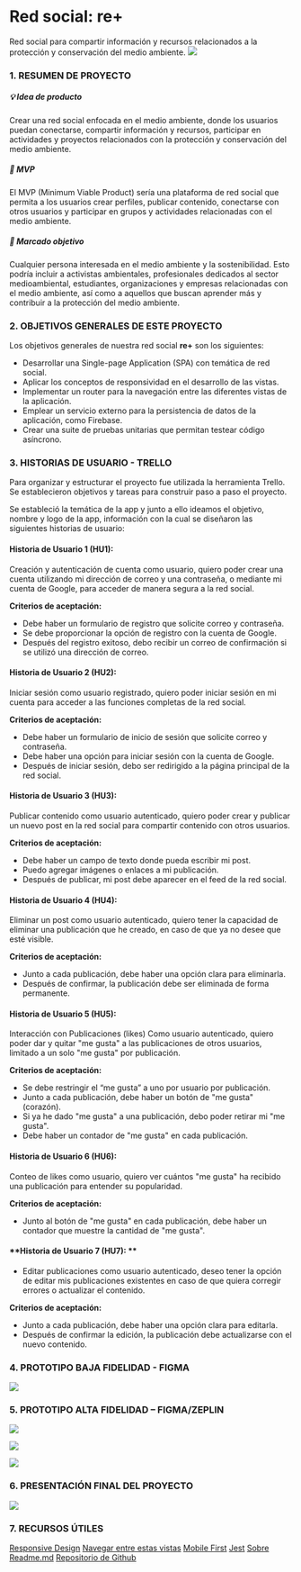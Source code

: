 # Red social: re+
Red social para compartir información y recursos relacionados a la protección y conservación del medio ambiente.
![](https://raw.githubusercontent.com/RocioLV/DEV010-social-network/testing/src/assets/logo.png)

### 1.	RESUMEN DE PROYECTO

##### 💡 Idea de producto

Crear una red social enfocada en el medio ambiente, donde los usuarios puedan conectarse, compartir información y recursos, participar en actividades y proyectos relacionados con la protección y conservación del medio ambiente.

##### 🚀 MVP

El MVP (Minimum Viable Product) sería una plataforma de red social que permita a los usuarios crear perfiles, publicar contenido, conectarse con otros usuarios y participar en grupos y actividades relacionadas con el medio ambiente.

##### 🎯 Marcado objetivo

Cualquier persona interesada en el medio ambiente y la sostenibilidad. Esto podría incluir a activistas ambientales, profesionales dedicados al sector medioambiental, estudiantes, organizaciones y empresas relacionadas con el medio ambiente, así como a aquellos que buscan aprender más y contribuir a la protección del medio ambiente.

### 2.	OBJETIVOS GENERALES DE ESTE PROYECTO
Los objetivos generales de nuestra red social **re+** son los siguientes:

- Desarrollar una Single-page Application (SPA) con temática de red social.
- Aplicar los conceptos de responsividad en el desarrollo de las vistas.
- Implementar un router para la navegación entre las diferentes vistas de la aplicación.
- Emplear un servicio externo para la persistencia de datos de la aplicación, como Firebase.
- Crear una suite de pruebas unitarias que permitan testear código asíncrono.

### 3.	HISTORIAS DE USUARIO  - TRELLO

Para organizar y estructurar el proyecto fue utilizada la herramienta Trello. Se establecieron objetivos y tareas para construir paso a paso el proyecto.

Se estableció la temática de la app y junto a ello ideamos el objetivo, nombre y logo de la app, información con la cual se diseñaron las siguientes historias de usuario:

#### **Historia de Usuario 1 (HU1)**: 
Creación y autenticación de cuenta como usuario, quiero poder crear una cuenta utilizando mi dirección de correo y una contraseña, o mediante mi cuenta de Google, para acceder de manera segura a la red social.

**Criterios de aceptación:**
-  	Debe haber un formulario de registro que solicite correo y contraseña.
-  	Se debe proporcionar la opción de registro con la cuenta de Google.
-  	Después del registro exitoso, debo recibir un correo de confirmación si se utilizó una dirección de correo.
	
#### **Historia de Usuario 2 (HU2):** 
Iniciar sesión como usuario registrado, quiero poder iniciar sesión en mi cuenta para acceder a las funciones completas de la red social.

**Criterios de aceptación:**
-  	Debe haber un formulario de inicio de sesión que solicite correo y contraseña.
-  	Debe haber una opción para iniciar sesión con la cuenta de Google.
-  	Después de iniciar sesión, debo ser redirigido a la página principal de la red social.
	
#### **Historia de Usuario 3 (HU3)**: 
Publicar contenido como usuario autenticado, quiero poder crear y publicar un nuevo post en la red social para compartir contenido con otros usuarios.

**Criterios de aceptación:**
-  	Debe haber un campo de texto donde pueda escribir mi post.
-  	Puedo agregar imágenes o enlaces a mi publicación.
-  	Después de publicar, mi post debe aparecer en el feed de la red social.

#### **Historia de Usuario 4 (HU4)**: 
Eliminar un post como usuario autenticado, quiero tener la capacidad de eliminar una publicación que he creado, en caso de que ya no desee que esté visible.

**Criterios de aceptación:**
-  	Junto a cada publicación, debe haber una opción clara para eliminarla.
-  	Después de confirmar, la publicación debe ser eliminada de forma permanente.
	
#### **Historia de Usuario 5 (HU5):** 
Interacción con Publicaciones (likes) Como usuario autenticado, quiero poder dar y quitar "me gusta" a las publicaciones de otros usuarios, limitado a un solo "me gusta" por publicación.

**Criterios de aceptación:**
-  	Se debe restringir el “me gusta” a uno por usuario por publicación. 
-  	Junto a cada publicación, debe haber un botón de "me gusta" (corazón).
-  	Si ya he dado "me gusta" a una publicación, debo poder retirar mi "me gusta".
-  	Debe haber un contador de "me gusta" en cada publicación.

#### **Historia de Usuario 6 (HU6):**
Conteo de likes como usuario, quiero ver cuántos "me gusta" ha recibido una publicación para entender su popularidad.

**Criterios de aceptación:**
-  	Junto al botón de "me gusta" en cada publicación, debe haber un contador que muestre la cantidad de "me gusta".

#### **Historia de Usuario 7 (HU7): ** 
-   Editar publicaciones como usuario autenticado, deseo tener la opción de editar mis publicaciones existentes en caso de que quiera corregir errores o actualizar el contenido.

**Criterios de aceptación:**
-  	Junto a cada publicación, debe haber una opción clara para editarla.
-  	Después de confirmar la edición, la publicación debe actualizarse con el nuevo contenido.

### 4.	PROTOTIPO BAJA FIDELIDAD -  FIGMA
![](https://raw.githubusercontent.com/RocioLV/DEV010-social-network/testing/src/assets/bajaFidelidad.png)

### 5.	PROTOTIPO ALTA FIDELIDAD – FIGMA/ZEPLIN
![](https://raw.githubusercontent.com/RocioLV/DEV010-social-network/testing/src/assets/altaFidelidad.png)

![](https://raw.githubusercontent.com/RocioLV/DEV010-social-network/testing/src/assets/paletaDeColores.png)

![](https://raw.githubusercontent.com/RocioLV/DEV010-social-network/testing/src/assets/prototipoFigma.png)

### 6.	PRESENTACIÓN FINAL DEL PROYECTO

![](https://raw.githubusercontent.com/RocioLV/DEV010-social-network/testing/src/assets/mobile.gif)

### 7.	RECURSOS ÚTILES
[Responsive Design](https://mediaclick.es/blog/diseno-web-responsive-design-y-la-importancia-del-mobile-first/ "Responsive Design")
[Navegar entre estas vistas](https://developer.mozilla.org/es/docs/Web/API/History_API "Navegar entre estas vistas")
[Mobile First](https://www.ionos.es/digitalguide/paginas-web/diseno-web/mobile-first-la-nueva-tendencia-del-diseno-web/ "Mobile First")
[Jest](https://jestjs.io/es-ES/docs/asynchronous "Jest")
[Sobre Readme.md](https://docs.github.com/es/repositories/managing-your-repositorys-settings-and-features/customizing-your-repository/about-readmes "Sobre Read.me")
[Repositorio de Github ](https://github.com/RocioLV/DEV010-social-network.git "Repositorio de Github: re+")
